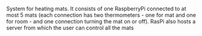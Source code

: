 System for heating mats. It consists of one RaspberryPi connected to at most 5 mats (each connection has two thermometers - one for mat and one for room - and one connection turning the mat on or off).
RasPi also hosts a server from which the user can control all the mats